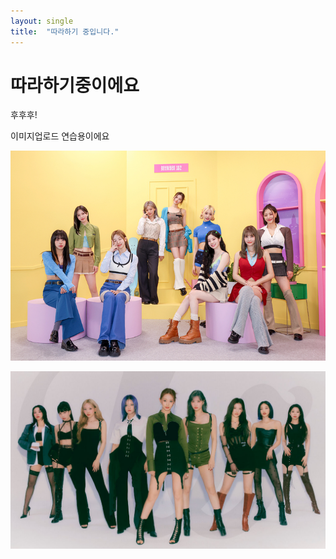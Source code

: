 ```yaml
---
layout: single
title:  "따라하기 중입니다."
---
```


# 따라하기중이에요

후후후!



이미지업로드 연습용이에요

![30000785929_1280](../images/2023-02-03-first/NISI20220831_0001074749_web.jpg)

![30000785929_1280](../images/2023-02-03-first/30000785929_1280-1675453944202-2.jpg)
